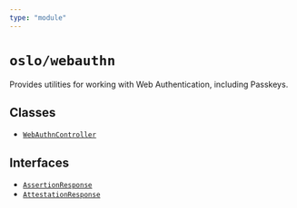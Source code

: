 ```yaml
---
type: "module"
---
```


# `oslo/webauthn`

Provides utilities for working with Web Authentication, including Passkeys.

## Classes

- [`WebAuthnController`](ref:webauthn)

## Interfaces

- [`AssertionResponse`](ref:webauthn)
- [`AttestationResponse`](ref:webauthn)
